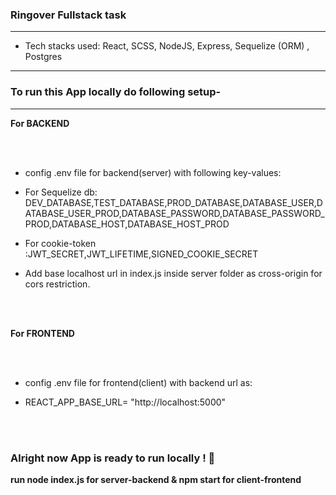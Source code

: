 ### Ringover Fullstack task

------------


- Tech stacks used: React, SCSS, NodeJS, Express, Sequelize (ORM) , Postgres

------------



### To run this App locally do following setup-

------------



**For BACKEND**



<br></br>
- config .env file for backend(server) with following key-values:

- For Sequelize db: DEV_DATABASE,TEST_DATABASE,PROD_DATABASE,DATABASE_USER,DATABASE_USER_PROD,DATABASE_PASSWORD,DATABASE_PASSWORD_PROD,DATABASE_HOST,DATABASE_HOST_PROD
- For cookie-token :JWT_SECRET,JWT_LIFETIME,SIGNED_COOKIE_SECRET

- Add base localhost url in index.js inside server folder as cross-origin for cors restriction.

<br></br>

**For FRONTEND**



<br></br>
- config .env file for frontend(client) with backend url as:

- REACT_APP_BASE_URL= "http://localhost:5000"


<br></br>

### Alright now App is ready to run locally  ! 🚀 
**run node index.js for server-backend & npm start for client-frontend**
